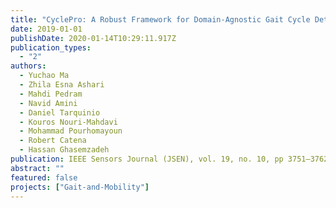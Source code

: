 ```yaml
---
title: "CyclePro: A Robust Framework for Domain-Agnostic Gait Cycle Detection"
date: 2019-01-01
publishDate: 2020-01-14T10:29:11.917Z
publication_types:
  - "2"
authors:
  - Yuchao Ma
  - Zhila Esna Ashari
  - Mahdi Pedram
  - Navid Amini
  - Daniel Tarquinio
  - Kouros Nouri-Mahdavi
  - Mohammad Pourhomayoun
  - Robert Catena
  - Hassan Ghasemzadeh
publication: IEEE Sensors Journal (JSEN), vol. 19, no. 10, pp 3751–3762, May 2019
abstract: ""
featured: false
projects: ["Gait-and-Mobility"]
---
```

